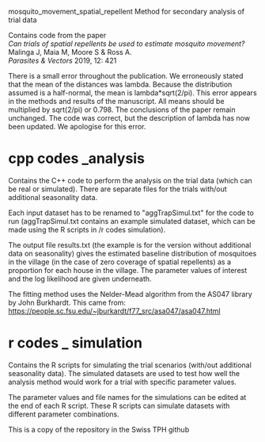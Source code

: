 mosquito_movement_spatial_repellent
Method for secondary analysis of trial data

Contains code from the paper <br>
<i>Can trials of spatial repellents be used to estimate mosquito movement?</i> Malinga J, Maia M, Moore S & Ross A. <br>
<i>Parasites & Vectors</i> 2019, 12: 421

There is a small error throughout the publication. We erroneously stated that the mean of the distances was lambda. Because the distribution assumed is a half-normal, the mean is lambda*sqrt(2/pi). This error appears in the methods and results of the manuscript. All means should be multiplied by sqrt(2/pi) or 0.798. The conclusions of the paper remain unchanged. The code was correct, but the description of lambda has now been updated. We apologise for this error. 

# cpp codes _analysis

Contains the C++ code to perform the analysis on the trial data (which can be real or simulated).
There are separate files for the trials with/out additional seasonality data. 

Each input dataset has to be renamed to "aggTrapSimul.txt" for the code to run (aggTrapSimul.txt contains an example simulated dataset, which can be made using the R scripts in /r codes simulation). <br>

The output file results.txt (the example is for the version without additional data on seasonality) gives the estimated baseline distribution of mosquitoes in the village (in the case of zero coverage of spatial repellents) as a proportion for each house in the village. The parameter values of interest and the log likelihood are given underneath.  

The fitting method uses the Nelder-Mead algorithm from the AS047 library by John Burkhardt. This came from:<br>
https://people.sc.fsu.edu/~jburkardt/f77_src/asa047/asa047.html


# r codes _ simulation

Contains the R scripts for simulating the trial scenarios (with/out additional seasonality data). The simulated datasets are used to test how well the analysis method would work for a trial with specific parameter values.

The parameter values and file names for the simulations can be edited at the end of each R script.
These R scripts can simulate datasets with different parameter combinations.

This is a copy of the repository in the Swiss TPH github
